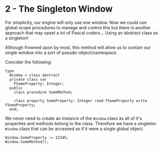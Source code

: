 # 2 - The Singleton Window

For simplicity, our engine will only use one window. Now we could use global scope procedures to manage and control this but there is another approach that may upset a lot of Pascal coders... Using an abstract class as a singleton!

Although frowned upon by most, this method will allow us to contain our single window into a sort of pseudo-object/namespace.

Concider the following:
```Delphi
type
  Window = class abstract
  private class var
    FSomeProperty: Integer;
  public
    class procedure SomeMethod;

    class property SomeProperty: Integer read FSomeProperty write FSomeProperty;
  end;
```

We never need to create an instance of the `Window` class as all of it's properties and methods belong to the class. Therefore we have a singleton `Window` class that can be accessed as if it were a single global object.
```Delphi
Window.SomeProperty := 12345;
Window.SomeMethod();
```
